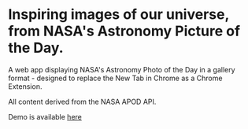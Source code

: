 Inspiring images of our universe, from NASA's Astronomy Picture of the Day.
=====

A web app displaying NASA's Astronomy Photo of the Day in a gallery format - designed to replace the New Tab in Chrome as a Chrome Extension.

All content derived from the NASA APOD API.

Demo is available [here](https://rhystmills.github.io/nasa-apod-extension/)
